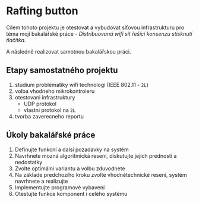 # Rafting button

Cílem tohoto projektu je otestovat a vybudovat síťovou infrastrukturu pro téma mojí bakalářské práce - *Distribuovaná wifi sít řešící konsenzu stisknutí tlačítka*.

A následně realizovat samotnou bakalářskou práci.

## Etapy samostatného projektu

1. studium problematiky wifi technologi (IEEE 802.11 - `2L`)
2. volba vhodneho mikrokontroleru
3. otestovani infrastruktury
   - UDP protokol
   - vlastni protokol na `2L`
4. tvorba zaverecneho reportu

## Úkoly bakalářské práce

1. Definujte funkcní a dalsí pozadavky na systém
2. Navrhnete mozná algoritmická resení, diskutujte jejich prednosti a nedostatky
3. Zvolte optimální variantu a volbu zduvodnete
4. Na základe predchozího kroku zvolte vhodnétechnické resení, systém navrhnete a realizujte
5. Implementujte programové vybavení
6. Otestujte funkce komponent i celého systému